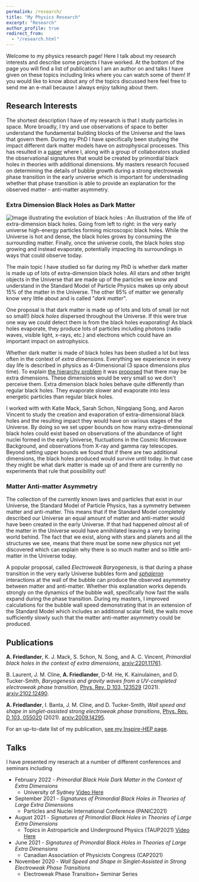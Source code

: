 ```yaml
---
permalink: /research/
title: "My Physics Research"
excerpt: "Research"
author_profile: true
redirect_from:
  - "/research.html"
---
```

Welcome to my physics research page! Here I talk about my research interests and describe some projects I have worked. At the bottom of the page you will find a list of publications I am an author on and talks I have given on these topics including links where you can watch some of them! If you would like to know about any of the topics discussed here feel free to send me an e-mail because I always enjoy talking about them.

## Research Interests
The shortest description I have of my research is that I study particles in space. More broadly, I try and use observations of space to better understand the fundamental building blocks of the Universe and the laws that govern them. During my PhD I have specifically been studying the impact different dark matter models have on astrophysical processes. This has resulted in a [paper](https://arxiv.org/abs/2201.11761) where I, along with a group of collaborators studied the observational signatures that would be created by primordial black holes in theories with additional dimensions. My masters research focused on determining the details of bubble growth during a strong electroweak phase transition in the early universe which is important for understnading whether that phase transition is able to provide an explanation for the observed matter - anti-matter asymmetry.

### Extra Dimension Black Holes as Dark Matter
![Image illustrating the evolution of black holes](https://raw.githubusercontent.com/AviFriedlander/avifriedlander.github.io/master/_pages/BHevolution.jpeg "Image illustrating the evolution of black holes")
:   An illustration of the life of extra-dimension black holes. Going from left to right: in the very early universe high-energy particles forming microscopic black holes. While the Universe is hot and dense, the black holes grows by consuming the surrounding matter. Finally, once the universe cools, the black holes stop growing and instead evaporate, potentially impacting its surroundings in ways that could observe today.

The main topic I have studied so far during my PhD is whether dark matter is made up of lots of extra-dimension black holes. All stars and other bright objects in the Universe that are made up of the particles we know and understand in the Standard Model of Particle Physics makes up only about 15% of the matter in the Universe. The other 85% of matter we generally know very little about and is called "_dark matter_". 

One proposal is that dark matter is made up of lots and lots of small (or not so small!) _black holes_ dispersed throughout the Universe. If this were true one way we could detect them is from the black holes evaporating! As black holes evaporate, they produce lots of particles including photons (radio waves, visible light, x-rays, etc.)  and electrons which could have an important impact on astrophysics.

Whether dark matter is made of black holes has been studied a lot but less often in the context of _extra dimensions_. Everything we experience in every day life is described in physics as 4-Dimensional (3 space dimensions plus time). To explain [the hierarchy problem](https://en.wikipedia.org/wiki/Hierarchy_problem) it was [proposed](https://arxiv.org/abs/hep-ph/9803315) that there may be extra dimensions. These dimensions would be very small so we don't perceive them. Extra dimension black holes behave quite differently than regular black holes. They evaporate slower and evaporate into less energetic particles than regular black holes. 

I worked with with Katie Mack, Sarah Schon, Ningqiang Song, and Aaron Vincent to study the creation and evaporation of extra-dimensional black holes and the resulting impact they would have on various stages of the Universe. By doing so we set upper bounds on how many extra-dimensional black holes could exist based on observations of the abundance of light nuclei formed in the early Universe, fluctuations in the Cosmic Microwave Background, and observations from X-ray and gamma ray telescopes. Beyond setting upper bounds we found that if there are two additional dimensions, the black holes produced would survive until today. In that case they might be what dark matter is made up of and there are currently no experiments that rule that possibility out! 

### Matter Anti-matter Asymmetry
The collection of the currently known laws and particles that exist in our Universe, the Standard Model of Particle Physics, has a symmetry between matter and anti-matter. This means that if the Standard Model completely described our Universe an equal amount of matter and anti-matter would have been created in the early Universe. If that had happened _almost_ all of the matter in the Universe would have annihilated leaving a very boring world behind. The fact that we exist, along with stars and planets and all the structures we see, means that there must be some new physics not yet discovered which can explain why there is so much matter and so little anti-matter in the Universe today.

A popular proposal, called _Electroweak Baryogenesis_, is that during a phase transition in the very early Universe bubbles form and [_sphaleron_](https://en.wikipedia.org/wiki/Sphaleron) interactions at the wall of the bubble can produce the observed asymmetry between matter and anti-matter. Whether this explanation works depends strongly on the dynamics of the bubble wall, specifically how fast the walls expand during the phase transition. During my masters, I improved calculations for the bubble wall speed demonstrating that in an extension of the Standard Model which includes an additional scalar field, the walls move sufficiently slowly such that the matter anti-matter asymmetry could be produced.

## Publications
**A. Friedlander**, K. J. Mack, S. Schon, N. Song, and A. C. Vincent, _Primordial black holes in the context of extra dimensions_, [arxiv:2201.11761](https://arxiv.org/abs/2201.11761).

B. Laurent, J. M. Cline, **A. Friedlander**, D-M. He, K. Kainulainen, and D. Tucker-Smith, _Baryogenesis and gravity waves from a UV-completed electroweak phase transition_, [Phys. Rev. D 103, 123529](https://journals.aps.org/prd/abstract/10.1103/PhysRevD.103.123529) (2021). [arxiv:2102.12490](https://arxiv.org/abs/2102.12490).

**A. Friedlander**, I. Banta, J. M. Cline, and D. Tucker-Smith, _Wall speed and shape in singlet-assisted strong electroweak phase transitions_, [Phys. Rev. D 103, 055020](https://journals.aps.org/prd/abstract/10.1103/PhysRevD.103.055020) (2021). [arxiv:2009.14295](https://arxiv.org/abs/2009.14295).

For an up-to-date list of my publication, [see my Inspire-HEP page](https://inspirehep.net/authors/1851090?ui-citation-summary=true).

## Talks
I have presented my reserach at a number of different conferences and seminars including

* February 2022 - _Primordial Black Hole Dark Matter in the Context of Extra Dimensions_
  * University of Sydney [Video Here](https://www.youtube.com/watch?v=3Zv439UQTwM)
* September 2021 - _Signatures of Primordial Black Holes in Theories of Large Extra Dimensions_
  * Particles and Nuclei International Conference (PANIC2021)
* August 2021 - _Signatures of Primordial Black Holes in Theories of Large Extra Dimensions_
  * Topics in Astroparticle and Underground Physics (TAUP2021) [Video Here](https://www.youtube.com/watch?v=xNMW4kn_Swg)
* June 2021 - _Signatures of Primordial Black Holes in Theories of Large Extra Dimensions_
  * Canadian Associatiion of Physicists Congress (CAP2021)
* November 2020 - _Wall Speed and Shape in Singlet-Assisted in Strong Electroweak Phase Transitions_
  * Electroweak Phase Transition+ Seminar Series


